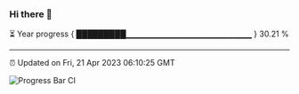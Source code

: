 ### Hi there 👋

⏳ Year progress { █████████▁▁▁▁▁▁▁▁▁▁▁▁▁▁▁▁▁▁▁▁▁ } 30.21 %

---

⏰ Updated on Fri, 21 Apr 2023 06:10:25 GMT

![Progress Bar CI](https://github.com/Shyam-Makwana/GitHub-Actions-Demo/workflows/Progress%20Bar%20CI/badge.svg)
